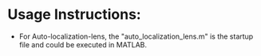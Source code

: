 # Usage Instructions:
* For Auto-localization-lens, the "auto_localization_lens.m" is the startup file and could be executed in MATLAB. 



